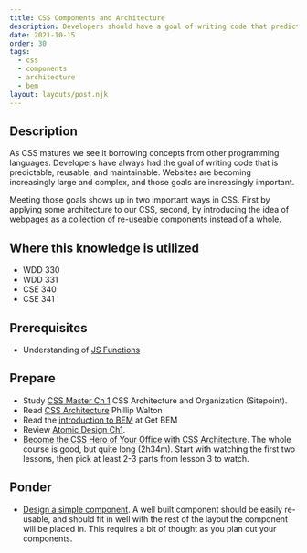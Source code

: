 ```yaml
---
title: CSS Components and Architecture
description: Developers should have a goal of writing code that predictable, reusable, and maintainable. Applying a component based with with good architecture to our CSS can help accomplish that.
date: 2021-10-15
order: 30
tags:
  - css
  - components
  - architecture
  - bem
layout: layouts/post.njk
---
```


## Description

As CSS matures we see it borrowing concepts from other programming languages. Developers have always had the goal of writing code that is predictable, reusable, and maintainable. Websites are becoming increasingly large and complex, and those goals are increasingly important.

Meeting those goals shows up in two important ways in CSS. First by applying some architecture to our CSS, second, by introducing the idea of webpages as a collection of re-useable components instead of a whole.

## Where this knowledge is utilized

- WDD 330
- WDD 331
- CSE 340
- CSE 341

## Prerequisites

- Understanding of [JS Functions](../../js/organizing-functions)

## Prepare

- Study [CSS Master Ch 1](https://www.sitepoint.com/premium/books/css-master-2nd-edition/read/1) CSS Architecture and Organization (Sitepoint).
- Read [CSS Architecture](https://philipwalton.com/articles/css-architecture/) Phillip Walton
- Read the [introduction to BEM](http://getbem.com/introduction/) at Get BEM
- Review [Atomic Design Ch1](http://atomicdesign.bradfrost.com/chapter-1/).
- [Become the CSS Hero of Your Office with CSS Architecture](https://www.sitepoint.com/premium/courses/become-the-css-hero-of-your-office-with-css-architecture-2969/). The whole course is good, but quite long (2h34m). Start with watching the first two lessons, then pick at least 2-3 parts from lesson 3 to watch.

## Ponder

- [Design a simple component](ponder1). A well built component should be easily re-usable, and should fit in well with the rest of the layout the component will be placed in. This requires a bit of thought as you plan out your components.
